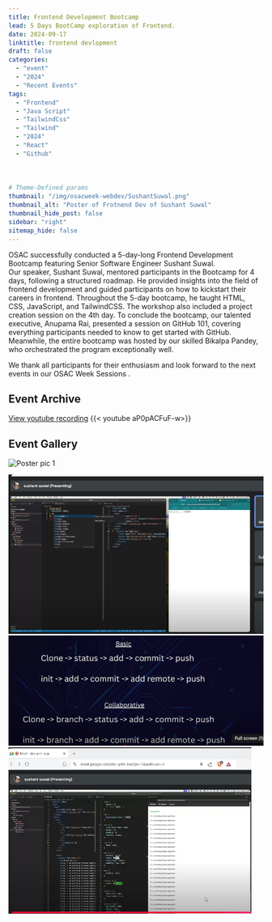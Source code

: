 ```yaml
---
title: Frontend Development Bootcamp
lead: 5 Days BootCamp exploration of Frontend.
date: 2024-09-17
linktitle: frontend devlopment  
draft: false
categories:
  - "event"
  - "2024"
  - "Recent Events"
tags:
  - "Frontend"
  - "Java Script"
  - "TailwindCss"
  - "Tailwind"
  - "2024"
  - "React"
  - "Github"
  
  
  
# Theme-Defined params
thumbnail: "/img/osacweek-webdev/SushantSuwal.png"
thumbnail_alt: "Poster of Frotnend Dev of Sushant Suwal"
thumbnail_hide_post: false
sidebar: "right"
sitemap_hide: false
---
```


OSAC successfully conducted a 5-day-long Frontend Development Bootcamp featuring Senior Software Engineer Sushant Suwal.  
Our speaker, Sushant Suwal, mentored participants in the Bootcamp for 4 days, following a structured roadmap. He provided insights into the field of frontend development and guided participants on how to kickstart their careers in frontend. Throughout the 5-day bootcamp, he taught HTML, CSS, JavaScript, and TailwindCSS. The workshop also included a project creation session on the 4th day. To conclude the bootcamp, our talented executive, Anupama Rai, presented a session on GitHub 101, covering everything participants needed to know to get started with GitHub. Meanwhile, the entire bootcamp was hosted by our skilled Bikalpa Pandey, who orchestrated the program exceptionally well.
 
We thank all participants for their enthusiasm and look forward to the next events in our OSAC Week Sessions .


## Event Archive

[View youtube recording](https://www.youtube.com/watch?v=aP0pACFuF-w)
{{< youtube aP0pACFuF-w>}}

## Event Gallery

![Poster pic 1](/img/osacweek-webdev/roadmap.png "Poster
Picture")

![Video ScreenShot 2](/img/osacweek-webdev/js1.png "Video Screenshot 2")
![Video ScreenShot 3](/img/osacweek-webdev/github.png "Video Screenshot 3")
![Video ScreenShot 4](/img/osacweek-webdev/2.png "Video Screenshot 4")

